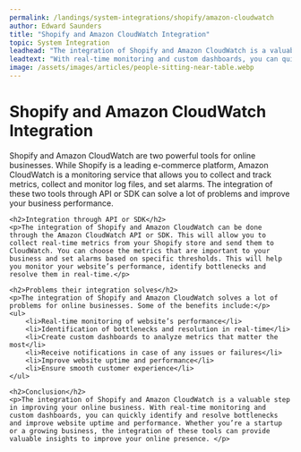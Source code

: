 ```yaml
---
permalink: /landings/system-integrations/shopify/amazon-cloudwatch
author: Edward Saunders
title: "Shopify and Amazon CloudWatch Integration"
topic: System Integration
leadhead: "The integration of Shopify and Amazon CloudWatch is a valuable step in improving your online business"
leadtext: "With real-time monitoring and custom dashboards, you can quickly identify and resolve bottlenecks and improve website uptime and performance. Whether you’re a startup or a growing business, the integration of these tools can provide valuable insights to improve your online presence."
image: /assets/images/articles/people-sitting-near-table.webp
---
```

<div class="arttext">	<h1>Shopify and Amazon CloudWatch Integration</h1>
	<p>Shopify and Amazon CloudWatch are two powerful tools for online businesses. While Shopify is a leading e-commerce platform, Amazon CloudWatch is a monitoring service that allows you to collect and track metrics, collect and monitor log files, and set alarms. The integration of these two tools through API or SDK can solve a lot of problems and improve your business performance.</p>

	<h2>Integration through API or SDK</h2>
	<p>The integration of Shopify and Amazon CloudWatch can be done through the Amazon CloudWatch API or SDK. This will allow you to collect real-time metrics from your Shopify store and send them to CloudWatch. You can choose the metrics that are important to your business and set alarms based on specific thresholds. This will help you monitor your website’s performance, identify bottlenecks and resolve them in real-time.</p>

	<h2>Problems their integration solves</h2>
	<p>The integration of Shopify and Amazon CloudWatch solves a lot of problems for online businesses. Some of the benefits include:</p>
	<ul>
		<li>Real-time monitoring of website’s performance</li>
		<li>Identification of bottlenecks and resolution in real-time</li>
		<li>Create custom dashboards to analyze metrics that matter the most</li>
		<li>Receive notifications in case of any issues or failures</li>
		<li>Improve website uptime and performance</li>
		<li>Ensure smooth customer experience</li>
	</ul>

	<h2>Conclusion</h2>
	<p>The integration of Shopify and Amazon CloudWatch is a valuable step in improving your online business. With real-time monitoring and custom dashboards, you can quickly identify and resolve bottlenecks and improve website uptime and performance. Whether you’re a startup or a growing business, the integration of these tools can provide valuable insights to improve your online presence. </p>
</div>